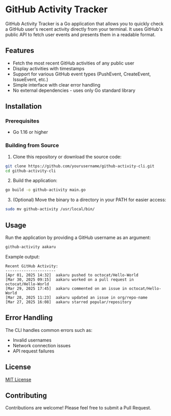 # GitHub Activity Tracker

GitHub Activity Tracker is a Go application that allows you to quickly check a GitHub user's recent activity directly from your terminal. It uses GitHub's public API to fetch user events and presents them in a readable format.

## Features

- Fetch the most recent GitHub activities of any public user
- Display activities with timestamps
- Support for various GitHub event types (PushEvent, CreateEvent, IssueEvent, etc.)
- Simple interface with clear error handling
- No external dependencies - uses only Go standard library

## Installation

### Prerequisites

- Go 1.16 or higher

### Building from Source

1. Clone this repository or download the source code:

```bash
git clone https://github.com/yourusername/github-activity-cli.git
cd github-activity-cli
```

2. Build the application:

```bash
go build -o github-activity main.go
```

3. (Optional) Move the binary to a directory in your PATH for easier access:

```bash
sudo mv github-activity /usr/local/bin/
```

## Usage

Run the application by providing a GitHub username as an argument:

```bash
github-activity aakaru
```

Example output:

```
Recent GitHub Activity:
----------------------
[Apr 01, 2025 14:32]  aakaru pushed to octocat/Hello-World
[Mar 30, 2025 09:15]  aakaru worked on a pull request in octocat/Hello-World
[Mar 29, 2025 17:45]  aakaru commented on an issue in octocat/Hello-World
[Mar 28, 2025 11:23]  aakaru updated an issue in org/repo-name
[Mar 27, 2025 16:08]  aakaru starred popular/repository
```

## Error Handling

The CLI handles common errors such as:
- Invalid usernames
- Network connection issues
- API request failures

## License

[MIT License](LICENSE)

## Contributing

Contributions are welcome! Please feel free to submit a Pull Request.
